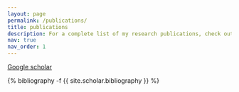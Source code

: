 ```yaml
---
layout: page
permalink: /publications/
title: publications
description: For a complete list of my research publications, check out my Google Scholar profile.
nav: true
nav_order: 1
---
```

<!-- _pages/publications.md -->

[Google scholar](https://scholar.google.com/citations?user=0bwP0i4AAAAJ&hl=en)


<div class="publications">

{% bibliography -f {{ site.scholar.bibliography }} %}

</div>
